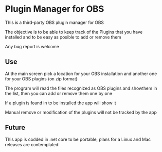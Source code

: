 # Plugin Manager for OBS

This is a third-party OBS plugin manager for OBS

The objective is to be able to keep track of the Plugins that you have installed and to be easy as posible to add or remove them

Any bug report is welcome

## Use

At the main screen pick a location for your OBS installation and another one for your OBS plugins (on zip format)

The program will read the files recognized as OBS plugins and showthem in the list, then you can add or remove them one by one

If a plugin is found in to be installed the app will show it

Manual remove or modification of the plugins will not be tracked by the app

## Future

This app is codded in .net core to be portable, plans for a Linux and Mac releases are contemplated